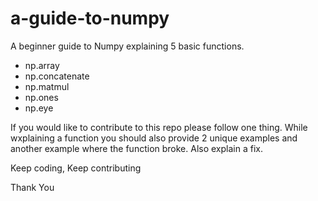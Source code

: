 # a-guide-to-numpy

A beginner guide to Numpy explaining 5 basic functions.
- np.array
- np.concatenate
- np.matmul
- np.ones
- np.eye

If you would like to contribute to this repo please follow one thing.
While wxplaining a function you should also provide 2 unique examples and another example where the function broke. Also explain a fix.

Keep coding, Keep contributing

Thank You
